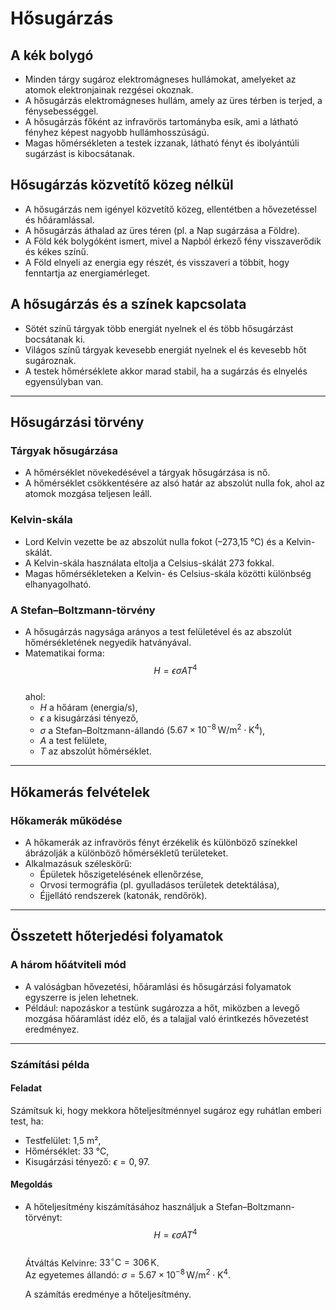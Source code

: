 # Hősugárzás

## A kék bolygó
- Minden tárgy sugároz elektromágneses hullámokat, amelyeket az atomok elektronjainak rezgései okoznak.
- A hősugárzás elektromágneses hullám, amely az üres térben is terjed, a fénysebességgel.
- A hősugárzás főként az infravörös tartományba esik, ami a látható fényhez képest nagyobb hullámhosszúságú.
- Magas hőmérsékleten a testek izzanak, látható fényt és ibolyántúli sugárzást is kibocsátanak.

## Hősugárzás közvetítő közeg nélkül
- A hősugárzás nem igényel közvetítő közeg, ellentétben a hővezetéssel és hőáramlással.
- A hősugárzás áthalad az üres téren (pl. a Nap sugárzása a Földre).
- A Föld kék bolygóként ismert, mivel a Napból érkező fény visszaverődik és kékes színű.
- A Föld elnyeli az energia egy részét, és visszaveri a többit, hogy fenntartja az energiamérleget.

## A hősugárzás és a színek kapcsolata
- Sötét színű tárgyak több energiát nyelnek el és több hősugárzást bocsátanak ki.
- Világos színű tárgyak kevesebb energiát nyelnek el és kevesebb hőt sugároznak.
- A testek hőmérséklete akkor marad stabil, ha a sugárzás és elnyelés egyensúlyban van.

---

## Hősugárzási törvény

### Tárgyak hősugárzása
- A hőmérséklet növekedésével a tárgyak hősugárzása is nő.
- A hőmérséklet csökkentésére az alsó határ az abszolút nulla fok, ahol az atomok mozgása teljesen leáll.

### Kelvin-skála
- Lord Kelvin vezette be az abszolút nulla fokot (–273,15 °C) és a Kelvin-skálát.
- A Kelvin-skála használata eltolja a Celsius-skálát 273 fokkal.
- Magas hőmérsékleteken a Kelvin- és Celsius-skála közötti különbség elhanyagolható.

### A Stefan–Boltzmann-törvény
- A hősugárzás nagysága arányos a test felületével és az abszolút hőmérsékletének negyedik hatványával.
- Matematikai forma:  
  $$ H = \epsilon \sigma A T^4 $$  
  ahol:  
  - $H$ a hőáram (energia/s),  
  - $\epsilon$ a kisugárzási tényező,  
  - $\sigma$ a Stefan–Boltzmann-állandó ($5.67 \times 10^{-8} \, \text{W/m}^2\cdot \text{K}^4$),  
  - $A$ a test felülete,  
  - $T$ az abszolút hőmérséklet.

---

## Hőkamerás felvételek

### Hőkamerák működése
- A hőkamerák az infravörös fényt érzékelik és különböző színekkel ábrázolják a különböző hőmérsékletű területeket.
- Alkalmazásuk széleskörű: 
  - Épületek hőszigetelésének ellenőrzése,
  - Orvosi termográfia (pl. gyulladásos területek detektálása),
  - Éjjellátó rendszerek (katonák, rendőrök).

---

## Összetett hőterjedési folyamatok

### A három hőátviteli mód
- A valóságban hővezetési, hőáramlási és hősugárzási folyamatok egyszerre is jelen lehetnek.
- Például: napozáskor a testünk sugározza a hőt, miközben a levegő mozgása hőáramlást idéz elő, és a talajjal való érintkezés hővezetést eredményez.

---

### Számítási példa

#### Feladat
Számítsuk ki, hogy mekkora hőteljesítménnyel sugároz egy ruhátlan emberi test, ha:
- Testfelület: 1,5 m²,
- Hőmérséklet: 33 °C,
- Kisugárzási tényező: $\epsilon = 0,97$.

#### Megoldás
- A hőteljesítmény kiszámításához használjuk a Stefan–Boltzmann-törvényt:
  $$ H = \epsilon \sigma A T^4 $$  
  Átváltás Kelvinre: $33^\circ \text{C} = 306 \, \text{K}$.  
  Az egyetemes állandó: $\sigma = 5.67 \times 10^{-8} \, \text{W/m}^2\cdot \text{K}^4$.

  A számítás eredménye a hőteljesítmény.